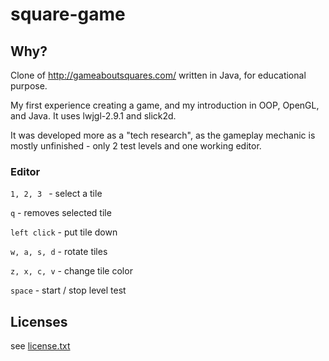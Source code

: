 # square-game

## Why?
Clone of http://gameaboutsquares.com/ written in Java, for educational purpose.

My first experience creating a game, and my introduction in OOP, OpenGL, and Java. It uses lwjgl-2.9.1 and slick2d.

It was developed more as a "tech research", as the gameplay mechanic is mostly unfinished - only 2 test levels and one working editor.

### Editor
```1, 2, 3 ``` - select a tile

``` q ``` - removes selected tile

``` left click ``` - put tile down

``` w, a, s, d ``` - rotate tiles

``` z, x, c, v ``` - change tile color

``` space ``` - start / stop level test

## Licenses
see [license.txt](https://github.com/cosmincarp/square-game/blob/master/license.txt) 
